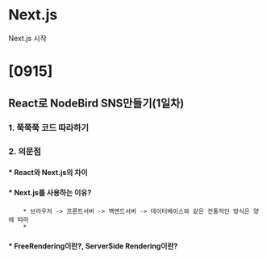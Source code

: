 # Next.js
Next.js 시작
# [0915]
## React로 NodeBird SNS만들기(1일차)
### 1. 쭉쭉쭉 코드 따라하기
### 2. 의문점
#### * React와 Next.js의 차이
#### * Next.js를 사용하는 이유?
        * 브라우저 -> 프론트서버 -> 백엔드서버 -> 데이터베이스와 같은 전통적인 방식은 양에 따라 
        * 
#### * FreeRendering이란?, ServerSide Rendering이란?
